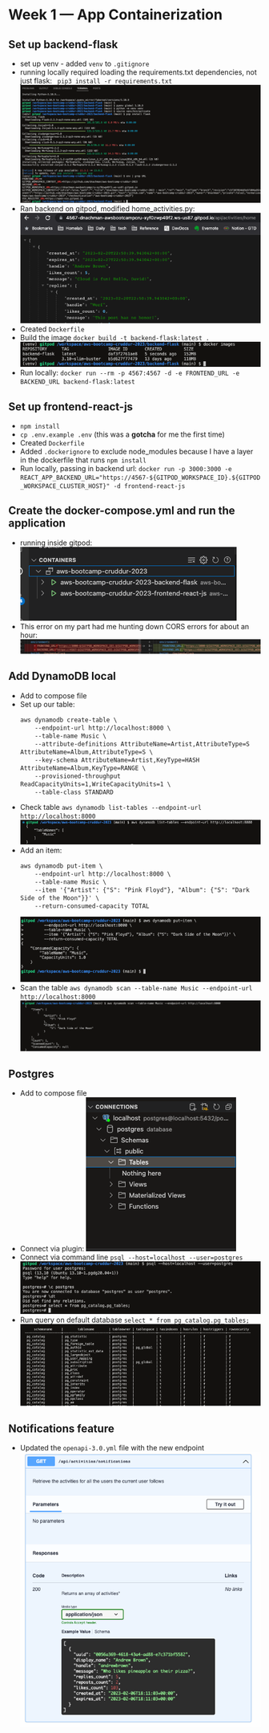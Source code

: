 # Week 1 — App Containerization

## Set up backend-flask 
-   set up venv - added `venv` to `.gitignore`
-   running locally required loading the requirements.txt dependencies, not just flask:
    ` pip3 install -r requirements.txt`
    ![](assets/wk1/python-setup.png)
-   Ran backend on gitpod, modified home_activities.py:
    ![](assets/wk1/run-backend.png)
-   Created `Dockerfile`
-   Build the image
    `docker build -t backend-flask:latest .`
    ![](assets/wk1/docker-images-backend.png)
- Run locally: `docker run --rm -p 4567:4567 -d -e FRONTEND_URL -e BACKEND_URL backend-flask:latest`
## Set up frontend-react-js
-   `npm install`
-   `cp .env.example .env` (this was a **gotcha** for me the first time)
-   Created `Dockerfile`
-   Added `.dockerignore` to exclude node_modules because I have a layer in the dockerfile that runs `npm install`
- Run locally, passing in backend url: `docker run -p 3000:3000 -e REACT_APP_BACKEND_URL="https://4567-${GITPOD_WORKSPACE_ID}.${GITPOD_WORKSPACE_CLUSTER_HOST}" -d frontend-react-js`
## Create the docker-compose.yml and run the application
- running inside gitpod:
![](assets/wk1/compose-running.png)
- This error on my part had me hunting down CORS errors for about an hour:
    ![](assets/wk1/docker-compose-error.png)

## Add DynamoDB local 
- Add to compose file
- Set up our table: 
    ```
    aws dynamodb create-table \
        --endpoint-url http://localhost:8000 \
        --table-name Music \
        --attribute-definitions AttributeName=Artist,AttributeType=S AttributeName=Album,AttributeType=S \
        --key-schema AttributeName=Artist,KeyType=HASH AttributeName=Album,KeyType=RANGE \
        --provisioned-throughput ReadCapacityUnits=1,WriteCapacityUnits=1 \
        --table-class STANDARD
    ```
- Check table `aws dynamodb list-tables --endpoint-url http://localhost:8000`
    ![](assets/wk1/ddb-list-tables.png)
- Add an item:
    ```
    aws dynamodb put-item \
        --endpoint-url http://localhost:8000 \
        --table-name Music \
        --item '{"Artist": {"S": "Pink Floyd"}, "Album": {"S": "Dark Side of the Moon"}}' \
        --return-consumed-capacity TOTAL
    ```
    ![](assets/wk1/ddb-put-item.png)
- Scan the table `aws dynamodb scan --table-name Music --endpoint-url http://localhost:8000`
    ![](assets/wk1/ddb-scan.png)

## Postgres 
- Add to compose file
- Connect via plugin:
    ![](assets/wk1/postgres-local.png)
- Connect via command line `psql --host=localhost --user=postgres`
    ![](assets/wk1/postgres-local-cmd.png)
- Run query on default database `select * from pg_catalog.pg_tables;`
    ![](assets/wk1/postgres-tables.png)

## Notifications feature
- Updated the `openapi-3.0.yml` file with the new endpoint
    ![](assets/wk1/openapi-new.png)
